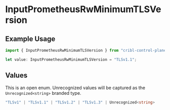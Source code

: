 # InputPrometheusRwMinimumTLSVersion

## Example Usage

```typescript
import { InputPrometheusRwMinimumTLSVersion } from "cribl-control-plane/models/operations";

let value: InputPrometheusRwMinimumTLSVersion = "TLSv1.1";
```

## Values

This is an open enum. Unrecognized values will be captured as the `Unrecognized<string>` branded type.

```typescript
"TLSv1" | "TLSv1.1" | "TLSv1.2" | "TLSv1.3" | Unrecognized<string>
```